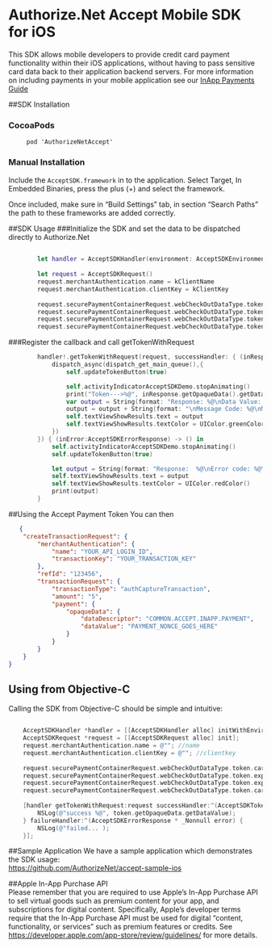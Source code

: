 # Authorize.Net Accept Mobile SDK for iOS

This SDK allows mobile developers to provide credit card payment functionality within their iOS applications, without having to pass sensitive card data back to their application backend servers.  For more information on including payments in your mobile application see our [InApp Payments Guide](http://developer.authorize.net/api/reference/features/in-app.html)   
   
##SDK Installation 

### CocoaPods
````
     pod 'AuthorizeNetAccept'  
````  

### Manual Installation

Include the ```AcceptSDK.framework``` in to the application. Select Target, In Embedded Binaries, press the plus (+)
and select the framework.

Once included, make sure in “Build Settings” tab, in section “Search Paths” the path to these frameworks are added correctly. 

##SDK Usage
###Initialize the SDK and set the data to be dispatched directly to Authorize.Net
````swift
        
        let handler = AcceptSDKHandler(environment: AcceptSDKEnvironment.ENV_TEST)
        
        let request = AcceptSDKRequest()
        request.merchantAuthentication.name = kClientName
        request.merchantAuthentication.clientKey = kClientKey
        
        request.securePaymentContainerRequest.webCheckOutDataType.token.cardNumber = self.cardNumberBuffer
        request.securePaymentContainerRequest.webCheckOutDataType.token.expirationMonth = self.cardExpirationMonth
        request.securePaymentContainerRequest.webCheckOutDataType.token.expirationYear = self.cardExpirationYear
        request.securePaymentContainerRequest.webCheckOutDataType.token.cardCode = self.cardVerificationCode
````
###Register the callback and call getTokenWithRequest
````swift
        handler!.getTokenWithRequest(request, successHandler: { (inResponse:AcceptSDKTokenResponse) -> () in
            dispatch_async(dispatch_get_main_queue(),{
                self.updateTokenButton(true)

                self.activityIndicatorAcceptSDKDemo.stopAnimating()
                print("Token--->%@", inResponse.getOpaqueData().getDataValue())
                var output = String(format: "Response: %@\nData Value: %@ \nDescription: %@", inResponse.getMessages().getResultCode(), inResponse.getOpaqueData().getDataValue(), inResponse.getOpaqueData().getDataDescriptor())
                output = output + String(format: "\nMessage Code: %@\nMessage Text: %@", inResponse.getMessages().getMessages()[0].getCode(), inResponse.getMessages().getMessages()[0].getText())
                self.textViewShowResults.text = output
                self.textViewShowResults.textColor = UIColor.greenColor()
            })
        }) { (inError:AcceptSDKErrorResponse) -> () in
            self.activityIndicatorAcceptSDKDemo.stopAnimating()
            self.updateTokenButton(true)

            let output = String(format: "Response:  %@\nError code: %@\nError text:   %@", inError.getMessages().getResultCode(), inError.getMessages().getMessages()[0].getCode(), inError.getMessages().getMessages()[0].getText())
            self.textViewShowResults.text = output
            self.textViewShowResults.textColor = UIColor.redColor()
            print(output)
        }

````
##Using the Accept Payment Token
You can then
````json
   {
    "createTransactionRequest": {
        "merchantAuthentication": {
            "name": "YOUR_API_LOGIN_ID",
            "transactionKey": "YOUR_TRANSACTION_KEY"
        },
        "refId": "123456",
        "transactionRequest": {
            "transactionType": "authCaptureTransaction",
            "amount": "5",
            "payment": {
                "opaqueData": {
                    "dataDescriptor": "COMMON.ACCEPT.INAPP.PAYMENT",
                    "dataValue": "PAYMENT_NONCE_GOES_HERE"
                }
            }
        }
    }
}
````   
## Using from Objective-C
Calling the SDK from Objective-C should be simple and intuitive:  

````objective-c

    AcceptSDKHandler *handler = [[AcceptSDKHandler alloc] initWithEnvironment:AcceptSDKEnvironmentENV_TEST];
    AcceptSDKRequest *request = [[AcceptSDKRequest alloc] init];
    request.merchantAuthentication.name = @""; //name
    request.merchantAuthentication.clientKey = @""; //clientkey
   
    request.securePaymentContainerRequest.webCheckOutDataType.token.cardNumber = @""; //cardnumber
    request.securePaymentContainerRequest.webCheckOutDataType.token.expirationMonth = @"";
    request.securePaymentContainerRequest.webCheckOutDataType.token.expirationYear = @"";
    request.securePaymentContainerRequest.webCheckOutDataType.token.cardCode = @"";
   
    [handler getTokenWithRequest:request successHandler:^(AcceptSDKTokenResponse * _Nonnull token) {
        NSLog(@"success %@", token.getOpaqueData.getDataValue);
    } failureHandler:^(AcceptSDKErrorResponse * _Nonnull error) {
        NSLog(@"failed... );
    }];
````
##Sample Application
We have a sample application which demonstrates the SDK usage:  
   https://github.com/AuthorizeNet/accept-sample-ios
   
  
##Apple In-App Purchase API  
Please remember that you are required to use Apple’s In-App Purchase API to sell virtual goods such as premium content for your app, and subscriptions for digital content. Specifically, Apple’s developer terms require that the In-App Purchase API must be used for digital “content, functionality, or services” such as premium features or credits. See https://developer.apple.com/app-store/review/guidelines/ for more details.
